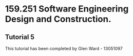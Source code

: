 # 159.251 Software Engineering Design and Construction.

## Tutorial 5

This tutorial has been completed by Glen Ward - 13051097